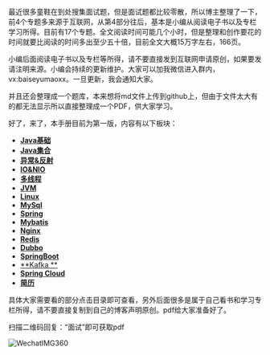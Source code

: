 最近很多童鞋在到处搜集面试题，但是面试题都比较零散，所以博主整理了一下，前4个专题多来源于互联网，从第4部分往后，基本是小编从阅读电子书以及专栏学习所得。目前有17个专题。全文阅读时间可能几个小时，但是整理和创作要花的时间就要比阅读的时间多出至少五十倍，目前全文大概15万字左右，166页。

小编后面阅读电子书以及专栏等所得，请不要直接发到互联网申请原创，如果要发请注明来源。小编会持续的更新维护。大家可以加我微信进入群内，vx:baiseyumaoxx。一旦更新，我会通知大家。

并且还会整理成一个题库，本来想将md文件上传到github上，但由于文件太大有的都无法显示所以直接整理成一个PDF，供大家学习。

好了，来了，本手册目前为第一版，内容有以下板块：

- [**Java基础**](https://github.com/javaxiaokashow/JavaFaceNotes/blob/master/Docs/Java基础.md)
- [**Java集合**](https://github.com/javaxiaokashow/JavaFaceNotes/blob/master/Docs/java集合.md)
- [**异常&反射**](https://github.com/javaxiaokashow/JavaFaceNotes/blob/master/Docs/%20异常%26反射.md)
- [**IO&NIO**](https://github.com/javaxiaokashow/JavaFaceNotes/blob/master/Docs/IO%26NIO.md)
- [**多线程**](https://github.com/javaxiaokashow/JavaFaceNotes/blob/master/Docs/多线程.md)
- [**JVM**](https://github.com/javaxiaokashow/JavaFaceNotes/blob/master/Docs/JVM.md)
- [**Linux**](https://github.com/javaxiaokashow/JavaFaceNotes/blob/master/Docs/Linux.md)
- [**MySql**](https://github.com/javaxiaokashow/JavaFaceNotes/blob/master/Docs/MySql.md)
- [**Spring**](https://github.com/javaxiaokashow/JavaFaceNotes/blob/master/Docs/Spring.md)
- [**Mybatis**](https://github.com/javaxiaokashow/JavaFaceNotes/blob/master/Docs/Mybatis.md)
- [**Nginx**](https://github.com/javaxiaokashow/JavaFaceNotes/blob/master/Docs/Nginx.md)
- [**Redis**](https://github.com/javaxiaokashow/JavaFaceNotes/blob/master/Docs/Redis.md)
- [**Dubbo**](https://github.com/javaxiaokashow/JavaFaceNotes/blob/master/Docs/Dubbo.md)
- [**SpringBoot**](https://github.com/javaxiaokashow/JavaFaceNotes/blob/master/Docs/SpringBoot.md)
- [**Kafka **](https://github.com/javaxiaokashow/JavaFaceNotes/blob/master/Docs/Kafka.md)
- [**Spring Cloud**](https://github.com/javaxiaokashow/JavaFaceNotes/blob/master/Docs/SpringCloud.md)
- [**简历**](https://github.com/javaxiaokashow/JavaFaceNotes/blob/master/Docs/简历.md)

具体大家需要看的部分点击目录即可查看，另外后面很多是属于自己看书和学习专栏所得，请不要直接复制到自己的博客声明原创。pdf给大家准备好了。

扫描二维码回复：“面试”即可获取pdf

![WechatIMG360](https://gitee.com/yizhibuerdai/Imagetools/raw/master/images/common1.png)